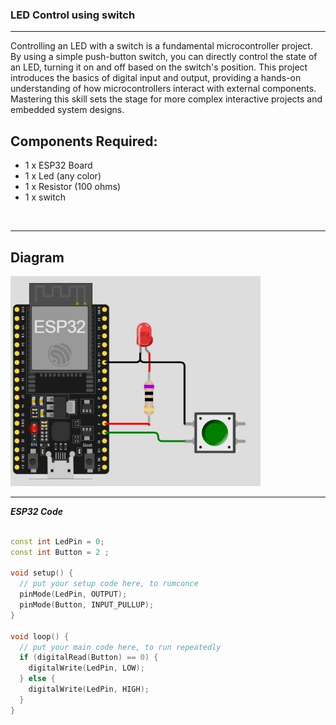 ### LED Control using switch

<hr>
Controlling an LED with a switch is a fundamental microcontroller project. 
By using a simple push-button switch, you can directly control the state of an LED, 
turning it on and off based on the switch's position. 
This project introduces the basics of digital input and output, 
providing a hands-on understanding of how microcontrollers interact with external components. 
Mastering this skill sets the stage for more complex interactive projects and embedded system designs.

## Components Required:
- 1 x ESP32 Board
- 1 x Led (any color)
- 1 x Resistor (100 ohms)
- 1 x switch
  
<br>
<hr>

## Diagram

<img src="./Files/LED_control_using_switch.jpg" width="400">
<hr>

***ESP32 Code***

```cpp

const int LedPin = 0;
const int Button = 2 ;

void setup() {
  // put your setup code here, to rumconce
  pinMode(LedPin, OUTPUT);
  pinMode(Button, INPUT_PULLUP);
}

void loop() {
  // put your main code here, to run repeatedly
  if (digitalRead(Button) == 0) {
    digitalWrite(LedPin, LOW);
  } else {
    digitalWrite(LedPin, HIGH);
  }
}

```
